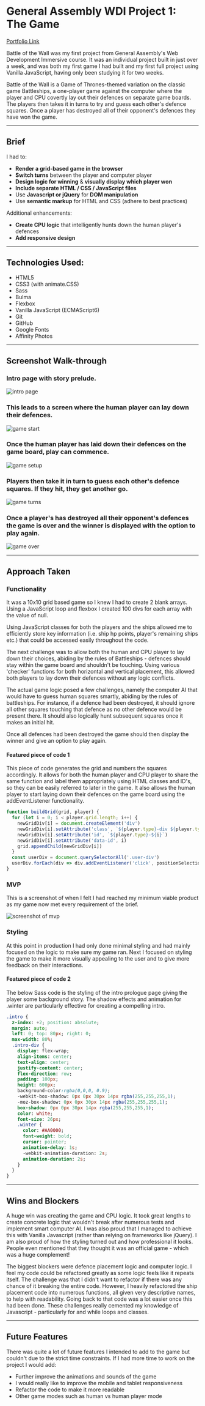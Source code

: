 # General Assembly WDI Project 1: The Game

[Portfolio Link](https://www.richard-turner.com/wdi-project-1/)

Battle of the Wall was my first project from General Assembly's Web Development Immersive course. It was an individual project built in just over a week, and was both my first game I had built and my first full project using Vanilla JavaScript, having only been studying it for two weeks.

Battle of the Wall is a Game of Thrones-themed variation on the classic game Battleships, a one-player game against the computer where the player and CPU covertly lay out their defences on separate game boards. The players then takes it in turns to try and guess each other's defence squares. Once a player has destroyed all of their opponent's defences they have won the game.

___

## Brief

I had to:

* **Render a grid-based game in the browser**
* **Switch turns** between the player and computer player
* **Design logic for winning** & **visually display which player won**
* **Include separate HTML / CSS / JavaScript files**
* Use **Javascript or jQuery** for **DOM manipulation**
* Use **semantic markup** for HTML and CSS (adhere to best practices)

Additional enhancements:

* **Create CPU logic** that intelligently hunts down the human player's defences
* **Add responsive design**

---

## Technologies Used:

* HTML5
* CSS3 (with animate.CSS)
* Sass
* Bulma
* Flexbox
* Vanilla JavaScript (ECMAScript6)
* Git
* GitHub
* Google Fonts
* Affinity Photos

---

## Screenshot Walk-through

### Intro page with story prelude.

![intro page](screenshots/intro-page.png)

### This leads to a screen where the human player can lay down their defences.

![game start](screenshots/game-start.png)

### Once the human player has laid down their defences on the game board, play can commence.

![game setup](screenshots/game-setup.png)

### Players then take it in turn to guess each other's defence squares. If they hit, they get another go.

![game turns](screenshots/game-turns.png)

### Once a player's has destroyed all their opponent's defences the game is over and the winner is displayed with the option to play again.

![game over](screenshots/game-over.png)

___

## Approach Taken

### Functionality

It was a 10x10 grid based game so I knew I had to create 2 blank arrays. Using a JavaScript loop and flexbox I created 100 divs for each array with the value of null.

Using JavaScript classes for both the players and the ships allowed me to efficiently store key information (i.e. ship hp points, player's remaining ships etc.) that could be accessed easily throughout the code.

The next challenge was to allow both the human and CPU player to lay down their choices, abiding by the rules of Battleships - defences should stay within the game board and shouldn't be touching. Using various 'checker' functions for both horizontal and vertical placement, this allowed both players to lay down their defences without any logic conflicts.

The actual game logic posed a few challenges, namely the computer AI that would have to guess human squares smartly, abiding by the rules of battleships. For instance, if a defence had been destroyed, it should ignore all other squares touching that defence as no other defence would be present there. It should also logically hunt subsequent squares once it makes an initial hit.

Once all defences had been destroyed the game should then display the winner and give an option to play again.

#### Featured piece of code 1

This piece of code generates the grid and numbers the squares accordingly. It allows for both the human player and CPU player to share the same function and label them appropriately using HTML classes and ID's, so they can be easily referred to later in the game. It also allows the human player to start laying down their defences on the game board using the addEventListener functionality.

``` JavaScript
function buildGrid(grid, player) {
  for (let i = 0; i < player.grid.length; i++) {
    newGridDiv[i] = document.createElement('div')
    newGridDiv[i].setAttribute('class', `${player.type}-div ${player.type}-active-div grid-div`)
    newGridDiv[i].setAttribute('id', `${player.type}-${i}`)
    newGridDiv[i].setAttribute('data-id', i)
    grid.appendChild(newGridDiv[i])
  }
  const userDiv = document.querySelectorAll('.user-div')
  userDiv.forEach(div => div.addEventListener('click', positionSelection))
}
```
### MVP

This is a screenshot of when I felt I had reached my minimum viable product as my game now met every requirement of the brief.

![screenshot of mvp](Screenshots/mvp.png)

### Styling

At this point in production I had only done minimal styling and had mainly focused on the logic to make sure my game ran. Next I focused on styling the game to make it more visually appealing to the user and to give more feedback on their interactions.


#### Featured piece of code 2

The below Sass code is the styling of the intro prologue page giving the player some background story. The shadow effects and animation for .winter are particularly effective for creating a compelling intro.

``` Sass
.intro {
  z-index: +2; position: absolute;
  margin: auto;
  left: 0; top: 80px; right: 0;
  max-width: 80%;
  .intro-div {
    display: flex-wrap;
    align-items: center;
    text-align: center;
    justify-content: center;
    flex-direction: row;
    padding: 100px;
    height: 600px;
    background-color:rgba(0,0,0, 0.9);
    -webkit-box-shadow: 0px 0px 30px 14px rgba(255,255,255,1);
    -moz-box-shadow: 0px 0px 30px 14px rgba(255,255,255,1);
    box-shadow: 0px 0px 30px 14px rgba(255,255,255,1);
    color: white;
    font-size: 26px;
    .winter {
      color: #AA0000;
      font-weight: bold;
      cursor: pointer;
      animation-delay: 1s;
      -webkit-animation-duration: 2s;
      animation-duration: 2s;
    }
  }
}

```
___

## Wins and Blockers

A huge win was creating the game and CPU logic. It took great lengths to create concrete logic that wouldn't break after numerous tests and implement smart computer AI. I was also proud that I managed to achieve this with Vanilla Javascript (rather than relying on frameworks like jQuery). I am also proud of how the styling turned out and how professional it looks. People even mentioned that they thought it was an official game - which was a huge complement!

The biggest blockers were defence placement logic and computer logic. I feel my code could be refactored greatly as some logic feels like it repeats itself. The challenge was that I didn't want to refactor if there was any chance of it breaking the entire code. However, I heavily refactored the ship placement code into numerous functions, all given very descriptive names, to help with readability. Going back to that code was a lot easier once this had been done. These challenges really cemented my knowledge of Javascript - particularly for and while loops and classes.
___

## Future Features

There was quite a lot of future features I intended to add to the game but couldn't due to the strict time constraints. If I had more time to work on the project I would add:

* Further improve the animations and sounds of the game
* I would really like to improve the mobile and tablet responsiveness
* Refactor the code to make it more readable
* Other game modes such as human vs human player mode
